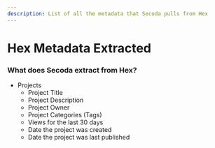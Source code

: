 ```yaml
---
description: List of all the metadata that Secoda pulls from Hex
---
```


# Hex Metadata Extracted

### What does Secoda extract from Hex?

* Projects
  * Project Title
  * Project Description
  * Project Owner
  * Project Categories (Tags)
  * Views for the last 30 days
  * Date the project was created
  * Date the project was last published
